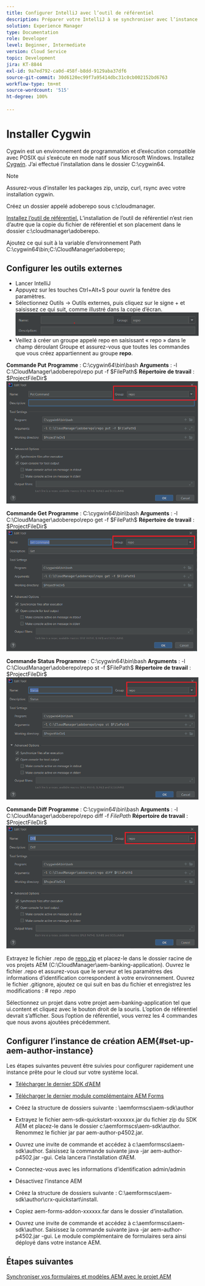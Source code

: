 ```yaml
---
title: Configurer IntelliJ avec l’outil de référentiel
description: Préparer votre IntelliJ à se synchroniser avec l’instance compatible avec le cloud AEM
solution: Experience Manager
type: Documentation
role: Developer
level: Beginner, Intermediate
version: Cloud Service
topic: Development
jira: KT-8844
exl-id: 9a7ed792-ca0d-458f-b8dd-9129aba37df6
source-git-commit: 30d6120ec99f7a95414dbc31c0cb002152bd6763
workflow-type: tm+mt
source-wordcount: '515'
ht-degree: 100%

---
```


# Installer Cygwin


Cygwin est un environnement de programmation et d’exécution compatible avec POSIX qui s’exécute en mode natif sous Microsoft Windows.
Installez [Cygwin](https://www.cygwin.com/). J’ai effectué l’installation dans le dossier C:\cygwin64.
>[!NOTE]
> Assurez-vous d’installer les packages zip, unzip, curl, rsync avec votre installation cygwin.

Créez un dossier appelé adoberepo sous c:\cloudmanager.

[Installez l’outil de référentiel.](https://github.com/Adobe-Marketing-Cloud/tools/tree/master/repo) L’installation de l’outil de référentiel n’est rien d’autre que la copie du fichier de référentiel et son placement dans le dossier c:\cloudmanager\adoberepo.

Ajoutez ce qui suit à la variable d’environnement Path C:\cygwin64\bin;C:\CloudManager\adoberepo;

## Configurer les outils externes

* Lancer IntelliJ
* Appuyez sur les touches Ctrl+Alt+S pour ouvrir la fenêtre des paramètres.
* Sélectionnez Outils -> Outils externes, puis cliquez sur le signe + et saisissez ce qui suit, comme illustré dans la copie d’écran.
  ![rep](assets/repo.png)
* Veillez à créer un groupe appelé repo en saisissant « repo » dans le champ déroulant Groupe et assurez-vous que toutes les commandes que vous créez appartiennent au groupe **repo**.


**Commande Put**
**Programme** : C:\cygwin64\bin\bash
**Arguments** : -l C:\CloudManager\adoberepo\repo put -f \$FilePath\$
**Répertoire de travail** : \$ProjectFileDir\$
![put-command](assets/put-command.png)

**Commande Get**
**Programme** : C:\cygwin64\bin\bash
**Arguments** : -l C:\CloudManager\adoberepo\repo get -f \$FilePath\$
**Répertoire de travail** : \$ProjectFileDir\$
![get-command](assets/get-command.png)

**Commande Status**
**Programme** : C:\cygwin64\bin\bash
**Arguments** : -l C:\CloudManager\adoberepo\repo st -f \$FilePath\$
**Répertoire de travail** : \$ProjectFileDir\$
![status-command](assets/status-command.png)

**Commande Diff**
**Programme** : C:\cygwin64\bin\bash
**Arguments** : -l C:\CloudManager\adoberepo\repo diff -f $FilePath$
**Répertoire de travail** : \$ProjectFileDir\$
![diff-command](assets/diff-command.png)

Extrayez le fichier .repo de [repo.zip](assets/repo.zip) et placez-le dans le dossier racine de vos projets AEM (C:\CloudManager\aem-banking-application). Ouvrez le fichier .repo et assurez-vous que le serveur et les paramètres des informations d’identification correspondent à votre environnement.
Ouvrez le fichier .gitignore, ajoutez ce qui suit en bas du fichier et enregistrez les modifications :
\# repo
.repo

Sélectionnez un projet dans votre projet aem-banking-application tel que ui.content et cliquez avec le bouton droit de la souris. L’option de référentiel devrait s’afficher. Sous l’option de référentiel, vous verrez les 4 commandes que nous avons ajoutées précédemment.

## Configurer l’instance de création AEM{#set-up-aem-author-instance}

Les étapes suivantes peuvent être suivies pour configurer rapidement une instance prête pour le cloud sur votre système local.
* [Télécharger le dernier SDK d’AEM](https://experience.adobe.com/#/downloads/content/software-distribution/en/aemcloud.html?lang=fr)

* [Télécharger le dernier module complémentaire AEM Forms](https://experience.adobe.com/#/downloads/content/software-distribution/en/aemcloud.html?lang=fr)

* Créez la structure de dossiers suivante :
\aemformscs\aem-sdk\author

* Extrayez le fichier aem-sdk-quickstart-xxxxxxx.jar du fichier zip du SDK AEM et placez-le dans le dossier c:\aemformscs\aem-sdk\author. Renommez le fichier jar par aem-author-p4502.jar.

* Ouvrez une invite de commande et accédez à c:\aemformscs\aem-sdk\author.
Saisissez la commande suivante java -jar aem-author-p4502.jar -gui. Cela lancera l’installation d’AEM.
* Connectez-vous avec les informations d’identification admin/admin
* Désactivez l’instance AEM
* Créez la structure de dossiers suivante : C:\aemformscs\aem-sdk\author\crx-quickstart\install.
* Copiez aem-forms-addon-xxxxxx.far dans le dossier d’installation.
* Ouvrez une invite de commande et accédez à c:\aemformscs\aem-sdk\author.
Saisissez la commande suivante java -jar aem-author-p4502.jar -gui. Le module complémentaire de formulaires sera ainsi déployé dans votre instance AEM.

## Étapes suivantes

[Synchroniser vos formulaires et modèles AEM avec le projet AEM](./deploy-your-first-form.md)
